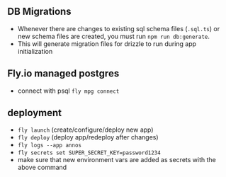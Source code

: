 ## DB Migrations

- Whenever there are changes to existing sql schema files (`.sql.ts`) or new schema files are created, you must run `npm run db:generate`.
- This will generate migration files for drizzle to run during app initialization

## Fly.io managed postgres

- connect with psql `fly mpg connect`

## deployment

- `fly launch` (create/configure/deploy new app)
- `fly deploy` (deploy app/redeploy after changes)
- `fly logs --app annos`
- `fly secrets set SUPER_SECRET_KEY=password1234`
- make sure that new environment vars are added as secrets with the above command
